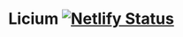 # Licium [![Netlify Status](https://api.netlify.com/api/v1/badges/f0881ec1-9d48-4845-a94c-df41a2b77b6b/deploy-status)](https://app.netlify.com/sites/licium/deploys)